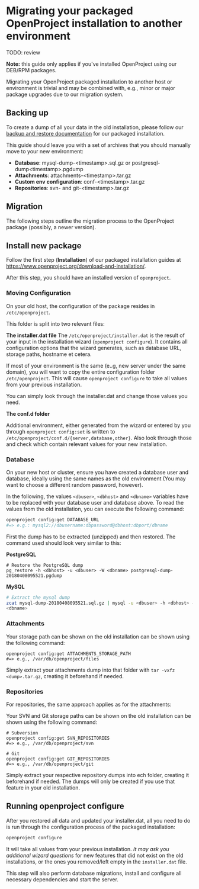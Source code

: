 # Migrating your packaged OpenProject installation to another environment

TODO: review

**Note:** this guide only applies if you've installed OpenProject using our DEB/RPM packages.

Migrating your OpenProject packaged installation to another host or environment is trivial and may be combined with, e.g., minor or major package upgrades due to our migration system.

## Backing up

To create a dump of all your data in the old installation, please follow our [backup and restore documentation](https://www.openproject.org/operations/backup/backup-guide-packaged-installation/) for our packaged installation.

This guide should leave you with a set of archives that you should manually move to your new environment:

- **Database**: mysql-dump-\<timestamp>.sql.gz or postgresql-dump\<timestamp>.pgdump
- **Attachments**: attachments-\<timestamp>.tar.gz
- **Custom env configuration**: conf-\<timestamp>.tar.gz
- **Repositories**: svn- and git-\<timestamp>.tar.gz



## Migration

The following steps outline the migration process to the OpenProject package (possibly, a newer version).

## Install new package

Follow the first step (**Installation**) of our packaged installation guides at https://www.openproject.org/download-and-installation/.

After this step, you should have an installed version of `openproject`.

### Moving Configuration

On your old host, the configuration of the package resides in `/etc/openproject`.

This folder is split into two relevant files:

**The installer.dat file**
The `/etc/openproject/installer.dat` is the result of your input in the installation wizard (`openproject configure`). It contains all configuration options that the wizard generates, such as database URL, storage paths, hostname et cetera.

If most of your environment is the same (e..g, new server under the same domain), you will want to copy the entire configuration folder `/etc/openproject`. This will cause `openproject configure` to take all values from your previous installation.

You can simply look through the installer.dat and change those values you need.

**The conf.d folder**

Additional environment, either generated from the wizard or entered by you through `openproject config:set` is written to  `/etc/openproject/conf.d/{server,database,other}`. Also look through those and check which contain relevant values for your new installation. 

### Database

On your new host or cluster, ensure you have created a database user and database, ideally using the same names as the old environment (You may want to choose a different random password, however).

In the following, the values `<dbuser>`, `<dbhost>` and `<dbname>` variables have to be replaced with your database user and database above.
To read the values from the old installation, you can execute the following command:

```bash
openproject config:get DATABASE_URL
#=> e.g.: mysql2://dbusername:dbpassword@dbhost:dbport/dbname
```

First the dump has to be extracted (unzipped) and then restored. The command used should look very similar to this:

**PostgreSQL**

```
# Restore the PostgreSQL dump
pg_restore -h <dbhost> -u <dbuser> -W <dbname> postgresql-dump-20180408095521.pgdump
```



**MySQL**

```bash
# Extract the mysql dump
zcat mysql-dump-20180408095521.sql.gz | mysql -u <dbuser> -h <dbhost> -p 
<dbname>
```



### Attachments

Your storage path can be shown on the old installation can be shown using the following command:

```
openproject config:get ATTACHMENTS_STORAGE_PATH
#=> e.g., /var/db/openproject/files
```

Simply extract your attachments dump into that folder with `tar -vxfz <dump>.tar.gz`, creating it beforehand if needed.



### Repositories

For repositories, the same approach applies as for the attachments:

Your SVN and Git storage paths can be shown on the old installation can be shown using the following command:

```
# Subversion
openproject config:get SVN_REPOSITORIES
#=> e.g., /var/db/openproject/svn

# Git
openproject config:get GIT_REPOSITORIES
#=> e.g., /var/db/openproject/git
```

Simply extract your respective repository dumps into ech folder, creating it beforehand if needed. The dumps will only be created if you use that feature in your old installation.



## Running openproject configure

After you restored all data and updated your installer.dat, all you need to do is run through the configuration process of the packaged installation:

```bash
openproject configure
```

It will take all values from your previous installation. *It may ask you additional wizard questions*  for new features that did not exist on the old installations, or the ones you removed/left empty in the `installer.dat` file.

This step will also perform database migrations, install and configure all necessary dependencies and start the server.
